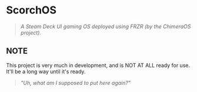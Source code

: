 # ScorchOS
> *A Steam Deck UI gaming OS deployed using FRZR (by the ChimeraOS project).*
## NOTE
This project is very much in development, and is NOT AT ALL ready for use. It'll be a long way until it's ready.
> *"Uh, what am I supposed to put here again?"*
